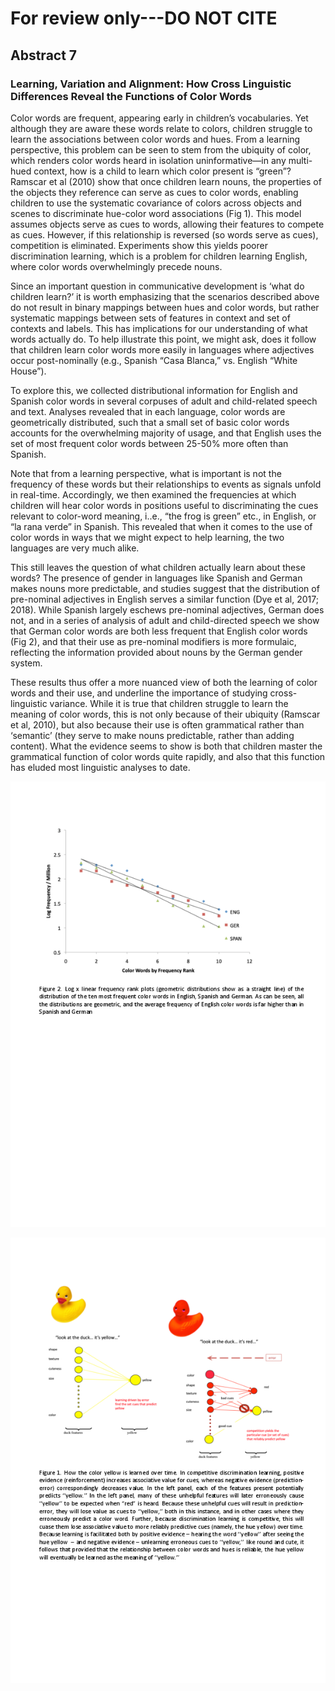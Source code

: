 # For review only---DO NOT CITE

## Abstract 7

### Learning, Variation and Alignment: How Cross Linguistic Differences Reveal the Functions of Color Words

Color words are frequent, appearing early in children’s vocabularies. Yet although they are aware these words relate to colors, children struggle to learn the associations between color words and hues. From a learning perspective, this problem can be seen to stem from the ubiquity of color, which renders color words heard in isolation uninformative—in any multi-hued context, how is a child to learn which color present is “green”? Ramscar et al (2010) show that once children learn nouns, the properties of the objects they reference can serve as cues to color words, enabling children to use the systematic covariance of colors across objects and scenes to discriminate hue-color word associations (Fig 1). This model assumes objects serve as cues to words, allowing their features to compete as cues.  However, if this relationship is reversed (so words serve as cues), competition is eliminated. Experiments show this yields poorer discrimination learning, which is a problem for children learning English, where color words overwhelmingly precede nouns.  

Since an important question in communicative development is ‘what do children learn?’ it is worth emphasizing that the scenarios described above do not result in binary mappings between hues and color words, but rather systematic mappings between sets of features in context and set of contexts and labels. This has implications for our understanding of what words actually do. To help illustrate this point, we might ask, does it follow that children learn color words more easily in languages where adjectives occur post-nominally (e.g., Spanish “Casa Blanca,” vs.  English “White House”). 

To explore this, we collected distributional information for English and Spanish color words in several corpuses of adult and child-related speech and text. Analyses revealed that in each language, color words are geometrically distributed, such that a small set of basic color words accounts for the overwhelming majority of usage, and that English uses the set of most frequent color words between 25-50% more often than Spanish.

Note that from a learning perspective, what is important is not the frequency of these words but their relationships to events as signals unfold in real-time. Accordingly, we then examined the frequencies at which children will hear color words in positions useful to discriminating the cues relevant to color-word meaning, i..e., “the frog is green” etc., in English, or “la rana verde” in Spanish. This revealed that when it comes to the use of color words in ways that we might expect to help learning, the two languages are very much alike. 

This still leaves the question of what children actually learn about these words? The presence of gender in languages like Spanish and German makes nouns more predictable, and studies suggest that the distribution of pre-nominal adjectives in English serves a similar function (Dye et al, 2017; 2018). While Spanish largely eschews pre-nominal adjectives, German does not, and in a series of analysis of adult and child-directed speech we show that German color words are both less frequent that English color words (Fig 2), and that their use as pre-nominal modifiers is more formulaic, reflecting the information provided about nouns by the German gender system. 

These results thus offer a more nuanced view of both the learning of color words and their use, and underline the importance of studying cross-linguistic variance. While it is true that children struggle to learn the meaning of color words, this is not only because of their ubiquity (Ramscar et al, 2010), but also because their use is often grammatical rather than ‘semantic’ (they serve to make nouns predictable, rather than adding content). What the evidence seems to show is both that children master the grammatical function of color words quite rapidly, and also that this function has eluded most linguistic analyses to date.

![Attachment](attachments/7-1.png)

![Attachment](attachments/7-2.png)
